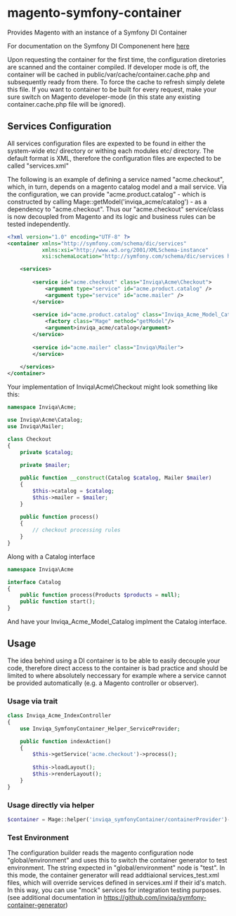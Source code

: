 # magento-symfony-container
Provides Magento with an instance of a Symfony DI Container

For documentation on the Symfony DI Componenent here [here](http://symfony.com/doc/current/components/dependency_injection/index.html)

Upon requesting the container for the first time, the configuration diretories are scanned and the container compiled. If developer mode is off, the container will be cached in public/var/cache/container.cache.php and subsequently ready from there. To force the cache to refresh simply delete this file. If you want to container to be built for every request, make your sure switch on Magento developer-mode (in this state any existing container.cache.php file will be ignored).

## Services Configuration

All services configuration files are expexted to be found in either the system-wide etc/ directory or withing each modules etc/ directory. The default format is XML, therefore the configuration files are expected to be called "services.xml"

The following is an example of defining a service named "acme.checkout", which, in turn, depends on a magento catalog model and a mail service. Via the configuration, we can provide "acme.product.catalog" - which is constructed by calling Mage::getModel('inviqa_acme/catalog') - as a dependency to "acme.checkout". Thus our "acme.checkout" service/class is now decoupled from Magento and its logic and business rules can be tested independently.

```xml
<?xml version="1.0" encoding="UTF-8" ?>
<container xmlns="http://symfony.com/schema/dic/services"
           xmlns:xsi="http://www.w3.org/2001/XMLSchema-instance"
           xsi:schemaLocation="http://symfony.com/schema/dic/services http://symfony.com/schema/dic/services/services-1.0.xsd">

    <services>
        
        <service id="acme.checkout" class="Inviqa\Acme\Checkout">
            <argument type="service" id="acme.product.catalog" />
            <argument type="service" id="acme.mailer" />
        </service>
        
        <service id="acme.product.catalog" class="Inviqa_Acme_Model_Catalog">
            <factory class="Mage" method="getModel"/>
            <argument>inviqa_acme/catalog</argument>
        </service>
        
        <service id="acme.mailer" class="Inviqa\Mailer">
        </service>
        
    </services>
</container>
```

Your implementation of Inviqa\Acme\Checkout might look something like this:
```php
namespace Inviqa\Acme;

use Inviqa\Acme\Catalog;
use Inviqa\Mailer;

class Checkout
{
    private $catalog;
    
    private $mailer;

    public function __construct(Catalog $catalog, Mailer $mailer)
    {
        $this->catalog = $catalog;
        $this->mailer = $mailer;
    }
    
    public function process()
    {
        // checkout processing rules
    }
}
```

Along with a Catalog interface
```php
namespace Inviqa\Acme

interface Catalog
{
    public function process(Products $products = null);
    public function start();
}
```

And have your Inviqa_Acme_Model_Catalog implment the Catalog interface.

## Usage

The idea behind using a DI container is to be able to easily decouple your code, therefore direct access to the container is bad practice and should be limited to where absolutely neccessary for example where a service cannot be provided automatically (e.g. a Magento controller or observer).

### Usage via trait
```php
class Inviqa_Acme_IndexController
{
    use Inviqa_SymfonyContainer_Helper_ServiceProvider;

    public function indexAction()
    {
        $this->getService('acme.checkout')->process();
        
        $this->loadLayout();
        $this->renderLayout();
    }
}
```

### Usage directly via helper


```php
$container = Mage::helper('inviqa_symfonyContainer/containerProvider')->getContainer();
```

### Test Environment
The configuration builder reads the magento configuration node "global/environment" and uses this to switch the container generator to test environment. The string expected in "global/environment" node is "test". In this mode, the container generator will read addtiaional services_test.xml files, which will override services defined in services.xml if their id's match. In this way, you can use "mock" services for integration testing purposes. (see additional documentation in https://github.com/inviqa/symfony-container-generator)
